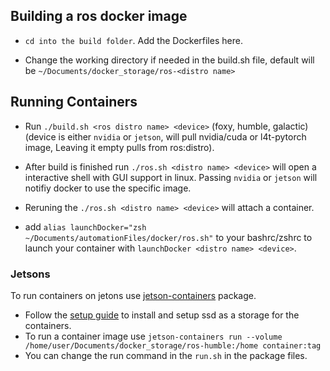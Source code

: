 
## Building a ros docker image

- `cd into the build folder`. Add the Dockerfiles here.

- Change the working directory if needed in the build.sh file, default will be `~/Documents/docker_storage/ros-<distro name>`

## Running Containers

- Run `./build.sh <ros distro name> <device>` (foxy, humble, galactic) (device is either `nvidia` or `jetson`, will pull nvidia/cuda or l4t-pytorch image, Leaving it empty pulls from ros:distro).

- After build is finished run `./ros.sh <distro name> <device>` will open a interactive shell with GUI support in linux. Passing `nvidia` or `jetson` will notifiy docker to use the specific image.

- Reruning the `./ros.sh <distro name> <device>` will attach a container.

- add `alias launchDocker="zsh ~/Documents/automationFiles/docker/ros.sh"` to your bashrc/zshrc to launch your container with `launchDocker <distro name> <device>`.

### Jetsons

To run containers on jetons use [jetson-containers](https://github.com/dusty-nv/jetson-containers.git) package.

- Follow the [setup guide](https://github.com/dusty-nv/jetson-containers/blob/master/docs/setup.md) to install and setup ssd as a storage for the containers. 
- To run a container image use `jetson-containers run --volume /home/user/Documents/docker_storage/ros-humble:/home container:tag`
- You can change the run command in the `run.sh` in the package files.

